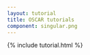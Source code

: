 ```yaml
---
layout: tutorial
title: OSCAR tutorials
component: singular.png
---
```


{% include tutorial.html %}
